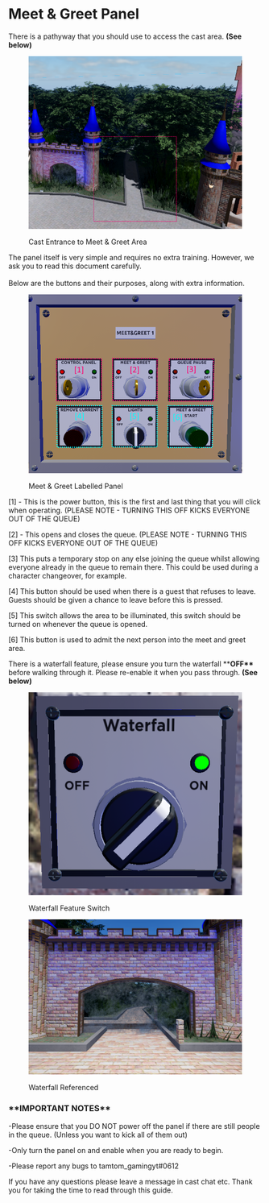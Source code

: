 # Meet & Greet Panel

There is a pathyway that you should use to access the cast area. **(See below)**

<figure><img src="../../.gitbook/assets/image.png" alt=""><figcaption><p>Cast Entrance to Meet &#x26; Greet Area</p></figcaption></figure>

The panel itself is very simple and requires no extra training. However, we ask you to read this document carefully.\
\
Below are the buttons and their purposes, along with extra information.

<figure><img src="../../.gitbook/assets/MG_Panel.png" alt=""><figcaption><p>Meet &#x26; Greet Labelled Panel</p></figcaption></figure>

\[1] - This is the power button, this is the first and last thing that you will click when operating. (PLEASE NOTE - TURNING THIS OFF KICKS EVERYONE OUT OF THE QUEUE)



\[2] - This opens and closes the queue. (PLEASE NOTE - TURNING THIS OFF KICKS EVERYONE OUT OF THE QUEUE)



\[3] This puts a temporary stop on any else joining the queue whilst allowing everyone already in the queue to remain there. This could be used during a character changeover, for example.



\[4] This button should be used when there is a guest that refuses to leave. Guests should be given a chance to leave before this is pressed.



\[5] This switch allows the area to be illuminated, this switch should be turned on whenever the queue is opened.



\[6] This button is used to admit the next person into the meet and greet area.



There is a waterfall feature, please ensure you turn the waterfall \*\***OFF\*\*** before walking through it. Please re-enable it when you pass through. **(See below)**&#x20;

<div>

<figure><img src="../../.gitbook/assets/image (1).png" alt=""><figcaption><p>Waterfall Feature Switch</p></figcaption></figure>

 

<figure><img src="../../.gitbook/assets/waterfall.png" alt=""><figcaption><p>Waterfall Referenced</p></figcaption></figure>

</div>

### \*\*IMPORTANT NOTES\*\*



\-Please ensure that you DO NOT power off the panel if there are still people in the queue. (Unless you want to kick all of them out)

\-Only turn the panel on and enable when you are ready to begin.

\-Please report any bugs to tamtom\_gamingyt#0612



If you have any questions please leave a message in cast chat etc. Thank you for taking the time to read through this guide.
